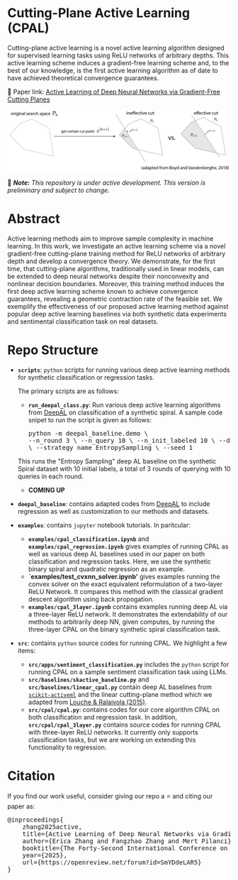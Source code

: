 # Cutting-Plane Active Learning (CPAL)

Cutting-plane active learning is a novel active learning algorithm designed for supervised learning tasks using ReLU networks of arbitrary depths. This active learning scheme induces a gradient-free learning scheme and, to the best of our knowledge, is the first active learning algorithm as of date to have achieved theoretical convergence guarantees. 

🔗 Paper link: [Active Learning of Deep Neural Networks via Gradient-Free Cutting Planes](https://arxiv.org/pdf/2410.02145?)

![CPAL pipeline](documentation/cpal.png)

🚨 ***Note:*** *This repository is under active development. This version is preliminary and subject to change.*

# Abstract
Active learning methods aim to improve sample complexity in machine learning. In this work, we investigate an active learning scheme via a novel gradient-free cutting-plane training method for ReLU networks of arbitrary depth and develop a convergence theory. 
We demonstrate, for the first time, that cutting-plane algorithms, traditionally used in linear models, can be extended to deep neural networks despite their nonconvexity and nonlinear decision boundaries. Moreover, this training method induces the first deep active learning scheme known to achieve convergence guarantees, revealing a geometric contraction rate of the feasible set. We exemplify the effectiveness of our proposed active learning method against popular deep active learning baselines via both synthetic data experiments and sentimental classification task on real datasets.

# Repo Structure

- **`scripts`**: `python` scripts for running various deep active learning methods for synthetic classification or regression tasks. 
    
    The primary scripts are as follows:
    - **`run_deepal_class.py`**: Run various deep active learning algorithms from [DeepAL](https://github.com/ej0cl6/deep-active-learning) on classification of a synthetic spiral. A sample code snipet to run the script is given as follows: <pre>python -m deepal_baseline.demo \ --n_round 3 \ --n_query 10 \ --n_init_labeled 10 \ --dataset_name Spiral \ --strategy_name EntropySampling \ --seed 1
    
    This runs the "Entropy Sampling" deep AL baseline on the synthetic Spiral dataset with 10 initial labels, a total of 3 rounds of querying with 10 queries in each round. 
    - **COMING UP**

- **`deepal_baseline`**: contains adapted codes from [DeepAL](https://github.com/ej0cl6/deep-active-learning) to include regression as well as customization to our methods and datasets.

- **`examples`**: contains `jupyter` notebook tutorials. In paritcular:
    - **`examples/cpal_classification.ipynb`** and **`examples/cpal_regression.ipynb`** gives examples of running CPAL as well as various deep AL baselines used in our paper on both classification and regression tasks. Here, we use the synthetic binary spiral and quadratic regression as an example.
    - **`examples/test_cvxnn_solver.ipynb'** gives examples running the convex solver on the exact equivalent reformulation of a two-layer ReLU Network. It compares this method with the classical gradient descent algorithm using back propogation.
    - **`examples/cpal_3layer.ipynb`** contains examples running deep AL via a three-layer ReLU network. It demonstrates the extendability of our methods to arbitrarily deep NN, given computes, by running the three-layer CPAL on the binary synthetic spiral classification task.
- **`src`**: contains `python` source codes for running CPAL. We highlight a few items:
    - **`src/apps/sentiment_classification.py`** includes the `python` script for running CPAL on a sample sentiment classification task using LLMs.
    - **`src/baselines/skactive_baseline.py`** and **`src/baselines/linear_cpal.py`** contain deep AL baselines from [`scikit-activeml`](https://github.com/scikit-activeml/scikit-activeml) and the linear cutting-plane method which we adapted from [Louche & Ralaivola (2015)](https://arxiv.org/abs/1508.02986).
    - **`src/cpal/cpal.py`**: contains codes for our core algorithm CPAL on both classification and regression task. In addition, **`src/cpal/cpal_3layer.py`** contains source codes for running CPAL with three-layer ReLU networks. It currently only supports classification tasks, but we are working on extending this functionality to regression.


# Citation

If you find our work useful, consider giving our repo a ⭐ and citing our paper as:

<pre>@inproceedings{
    zhang2025active,
    title={Active Learning of Deep Neural Networks via Gradient-Free Cutting Planes},
    author={Erica Zhang and Fangzhao Zhang and Mert Pilanci},
    booktitle={The Forty-Second International Conference on Machine Learning},
    year={2025},
    url={https://openreview.net/forum?id=SmYDdeLAR5}
}</pre>
